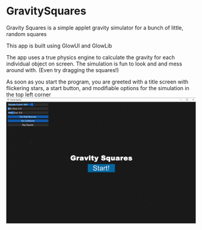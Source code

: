 # GravitySquares
Gravity Squares is a simple applet gravity simulator for a bunch of little, random squares

This app is built using GlowUI and GlowLib

The app uses a true physics engine to calculate the gravity for each individual object on screen.
The simulation is fun to look and and mess around with. (Even try dragging the squares!)

As soon as you start the program, you are greeted with a title screen with flickering stars, a start button, and modifiable options for the simulation in the top left corner
![Screenshot](img/titleScreen.jpg)
